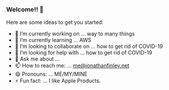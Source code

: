 ### Welcome!! 👋

<!--
**jonfinley/jonfinley** is a ✨ _special_ ✨ repository because its `README.md` (this file) appears on your GitHub profile.-->

Here are some ideas to get you started:

- 🔭 I’m currently working on ... way to many things
- 🌱 I’m currently learning ... AWS
- 👯 I’m looking to collaborate on ... how to get rid of COVID-19
- 🤔 I’m looking for help with ... how to get rid of COVID-19
- 💬 Ask me about ...
- 📫 How to reach me: ... me@jonathanfinley.net
- 😄 Pronouns: ... ME/MY/MINE
- ⚡ Fun fact: ... I like Apple Products.
